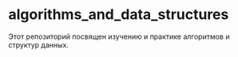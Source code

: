 # algorithms_and_data_structures
Этот репозиторий посвящен изучению и практике алгоритмов и структур данных.
